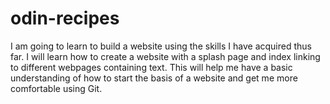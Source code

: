 # odin-recipes
I am going to learn to build a website using the skills I have acquired thus far. I will learn how to create a website with a splash page and index linking to different webpages containing text. This will help me have a basic understanding of how to start the basis of a website and get me more comfortable using Git.